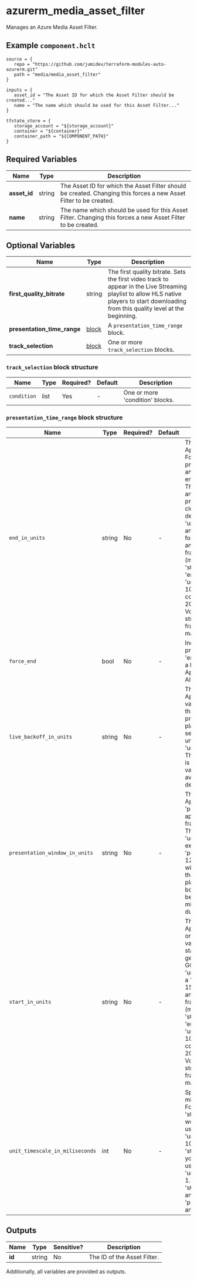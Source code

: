 # azurerm_media_asset_filter

Manages an Azure Media Asset Filter.

## Example `component.hclt`

```hcl
source = {
   repo = "https://github.com/jumidev/terraform-modules-auto-azurerm.git"   
   path = "media/media_asset_filter"   
}

inputs = {
   asset_id = "The Asset ID for which the Asset Filter should be created..."   
   name = "The name which should be used for this Asset Filter..."   
}

tfstate_store = {
   storage_account = "${storage_account}"   
   container = "${container}"   
   container_path = "${COMPONENT_PATH}"   
}

```

## Required Variables

| Name | Type |  Description |
| ---- | --------- |  ----------- |
| **asset_id** | string |  The Asset ID for which the Asset Filter should be created. Changing this forces a new Asset Filter to be created. | 
| **name** | string |  The name which should be used for this Asset Filter. Changing this forces a new Asset Filter to be created. | 

## Optional Variables

| Name | Type |  Description |
| ---- | --------- |  ----------- |
| **first_quality_bitrate** | string |  The first quality bitrate. Sets the first video track to appear in the Live Streaming playlist to allow HLS native players to start downloading from this quality level at the beginning. | 
| **presentation_time_range** | [block](#presentation_time_range-block-structure) |  A `presentation_time_range` block. | 
| **track_selection** | [block](#track_selection-block-structure) |  One or more `track_selection` blocks. | 

### `track_selection` block structure

| Name | Type | Required? | Default | Description |
| ---- | ---- | --------- | ------- | ----------- |
| `condition` | list | Yes | - | One or more 'condition' blocks. |

### `presentation_time_range` block structure

| Name | Type | Required? | Default | Description |
| ---- | ---- | --------- | ------- | ----------- |
| `end_in_units` | string | No | - | The absolute end time boundary. Applies to Video on Demand (VoD). For the Live Streaming presentation, it is silently ignored and applied when the presentation ends and the stream becomes VoD. This is a long value that represents an absolute end point of the presentation, rounded to the closest next GOP start. The unit is defined by 'unit_timescale_in_miliseconds', so an 'end_in_units' of 180 would be for 3 minutes. Use 'start_in_units' and 'end_in_units' to trim the fragments that will be in the playlist (manifest). For example, 'start_in_units' set to 20 and 'end_in_units' set to 60 using 'unit_timescale_in_miliseconds' in 1000 will generate a playlist that contains fragments from between 20 seconds and 60 seconds of the VoD presentation. If a fragment straddles the boundary, the entire fragment will be included in the manifest. |
| `force_end` | bool | No | - | Indicates whether the 'end_in_units' property must be present. If true, 'end_in_units' must be specified or a bad request code is returned. Applies to Live Streaming only. Allowed values: false, true. |
| `live_backoff_in_units` | string | No | - | The relative to end right edge. Applies to Live Streaming only. This value defines the latest live position that a client can seek to. Using this property, you can delay live playback position and create a server-side buffer for players. The unit is defined by 'unit_timescale_in_miliseconds'. The maximum live back off duration is 300 seconds. For example, a value of 20 means that the latest available content is 20 seconds delayed from the real live edge. |
| `presentation_window_in_units` | string | No | - | The relative to end sliding window. Applies to Live Streaming only. Use 'presentation_window_in_units' to apply a sliding window of fragments to include in a playlist. The unit is defined by 'unit_timescale_in_miliseconds'. For example, set 'presentation_window_in_units' to 120 to apply a two-minute sliding window. Media within 2 minutes of the live edge will be included in the playlist. If a fragment straddles the boundary, the entire fragment will be included in the playlist. The minimum presentation window duration is 60 seconds. |
| `start_in_units` | string | No | - | The absolute start time boundary. Applies to Video on Demand (VoD) or Live Streaming. This is a long value that represents an absolute start point of the stream. The value gets rounded to the closest next GOP start. The unit is defined by 'unit_timescale_in_miliseconds', so a 'start_in_units' of 15 would be for 15 seconds. Use 'start_in_units' and 'end_in_units' to trim the fragments that will be in the playlist (manifest). For example, 'start_in_units' set to 20 and 'end_in_units' set to 60 using 'unit_timescale_in_miliseconds' in 1000 will generate a playlist that contains fragments from between 20 seconds and 60 seconds of the VoD presentation. If a fragment straddles the boundary, the entire fragment will be included in the manifest. |
| `unit_timescale_in_miliseconds` | int | No | - | Specified as the number of miliseconds in one unit timescale. For example, if you want to set a 'start_in_units' at 30 seconds, you would use a value of 30 when using the 'unit_timescale_in_miliseconds' in 1000. Or if you want to set 'start_in_units' in 30 miliseconds, you would use a value of 30 when using the 'unit_timescale_in_miliseconds' in 1. Applies timescale to 'start_in_units', 'start_timescale' and 'presentation_window_in_timescale' and 'live_backoff_in_timescale'. |



## Outputs

| Name | Type | Sensitive? | Description |
| ---- | ---- | --------- | --------- |
| **id** | string | No  | The ID of the Asset Filter. | 

Additionally, all variables are provided as outputs.
